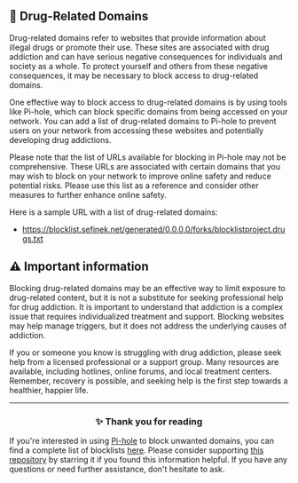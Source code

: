 <!-- SEO DATA FOR BLOCKLIST.SEIFNEK.NET
* Title       : Drug-Related Domains
* Description : 
* Tags        :
* Canonical   : /viewer/info/block/Drugs
-->

## 🤡 Drug-Related Domains
Drug-related domains refer to websites that provide information about illegal drugs or promote their use.
These sites are associated with drug addiction and can have serious negative consequences for individuals and society as a whole.
To protect yourself and others from these negative consequences, it may be necessary to block access to drug-related domains.

One effective way to block access to drug-related domains is by using tools like Pi-hole, which can block specific domains from being accessed on your network.
You can add a list of drug-related domains to Pi-hole to prevent users on your network from accessing these websites and potentially developing drug addictions.

Please note that the list of URLs available for blocking in Pi-hole may not be comprehensive.
These URLs are associated with certain domains that you may wish to block on your network to improve online safety and reduce potential risks.
Please use this list as a reference and consider other measures to further enhance online safety.

Here is a sample URL with a list of drug-related domains:
- https://blocklist.sefinek.net/generated/0.0.0.0/forks/blocklistproject.drugs.txt

## ⚠️ Important information
Blocking drug-related domains may be an effective way to limit exposure to drug-related content, but it is not a substitute for seeking professional help for drug addiction.
It is important to understand that addiction is a complex issue that requires individualized treatment and support.
Blocking websites may help manage triggers, but it does not address the underlying causes of addiction.

If you or someone you know is struggling with drug addiction, please seek help from a licensed professional or a support group.
Many resources are available, including hotlines, online forums, and local treatment centers.
Remember, recovery is possible, and seeking help is the first step towards a healthier, happier life.


<hr>
<h3 align="center">✨ Thank you for reading</h3>
If you're interested in using <a href="../What%20is%20Pi-hole.md">Pi-hole</a> to block unwanted domains, you can find a complete list of blocklists <a href="../../../lists/md/Pi-hole.md">here</a>.
Please consider supporting <a href="https://github.com/sefinek24/Sefinek-Blocklist-Collection" target="_blank">this repository</a> by starring it if you found this information helpful.
If you have any questions or need further assistance, don't hesitate to ask.
